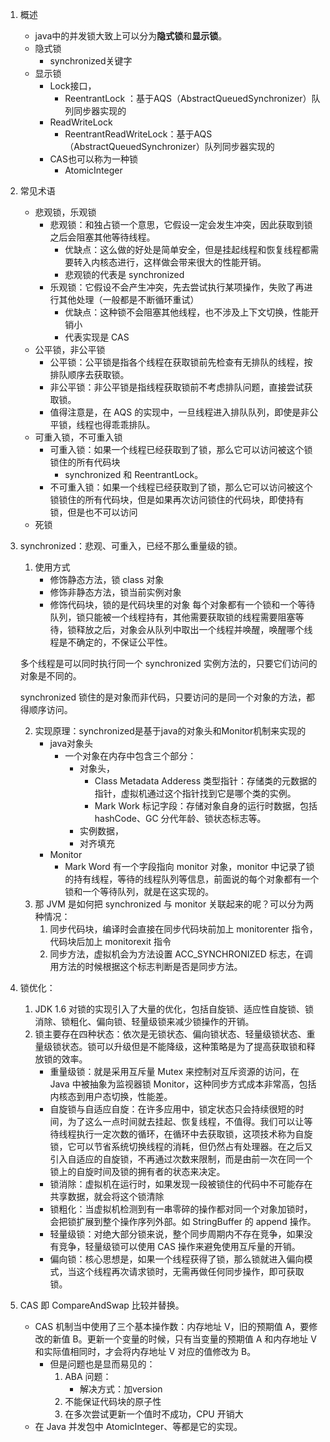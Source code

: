 1. 概述
    - java中的并发锁大致上可以分为**隐式锁**和**显示锁**。
    - 隐式锁
        - synchronized关键字
    - 显示锁
        - Lock接口，
            - ReentrantLock ：基于AQS（AbstractQueuedSynchronizer）队列同步器实现的
        - ReadWriteLock
            - ReentrantReadWriteLock：基于AQS（AbstractQueuedSynchronizer）队列同步器实现的
        - CAS也可以称为一种锁
            - AtomicInteger
2. 常见术语
    - 悲观锁，乐观锁
        - 悲观锁：和独占锁一个意思，它假设一定会发生冲突，因此获取到锁之后会阻塞其他等待线程。
            - 优缺点：这么做的好处是简单安全，但是挂起线程和恢复线程都需要转入内核态进行，这样做会带来很大的性能开销。
            - 悲观锁的代表是 synchronized
        - 乐观锁：它假设不会产生冲突，先去尝试执行某项操作，失败了再进行其他处理（一般都是不断循环重试）
            - 优缺点：这种锁不会阻塞其他线程，也不涉及上下文切换，性能开销小
            - 代表实现是 CAS
    - 公平锁，非公平锁
        - 公平锁：公平锁是指各个线程在获取锁前先检查有无排队的线程，按排队顺序去获取锁。
        - 非公平锁：非公平锁是指线程获取锁前不考虑排队问题，直接尝试获取锁。
        - 值得注意是，在 AQS 的实现中，一旦线程进入排队队列，即使是非公平锁，线程也得乖乖排队。
    - 可重入锁，不可重入锁
        - 可重入锁：如果一个线程已经获取到了锁，那么它可以访问被这个锁锁住的所有代码块
            - synchronized 和 ReentrantLock。
        - 不可重入锁：如果一个线程已经获取到了锁，那么它可以访问被这个锁锁住的所有代码块，但是如果再次访问锁住的代码块，即使持有锁，但是也不可以访问
    - 死锁

3. synchronized：悲观、可重入，已经不那么重量级的锁。
    1. 使用方式
        - 修饰静态方法，锁 class 对象
        - 修饰非静态方法，锁当前实例对象
        - 修饰代码块，锁的是代码块里的对象
    每个对象都有一个锁和一个等待队列，锁只能被一个线程持有，其他需要获取锁的线程需要阻塞等待，锁释放之后，对象会从队列中取出一个线程并唤醒，唤醒哪个线程是不确定的，不保证公平性。

    多个线程是可以同时执行同一个 synchronized 实例方法的，只要它们访问的对象是不同的。

    synchronized 锁住的是对象而非代码，只要访问的是同一个对象的方法，都得顺序访问。

    2. 实现原理：synchronized是基于java的对象头和Monitor机制来实现的
        - java对象头
            - 一个对象在内存中包含三个部分：
                - 对象头，
                    - Class Metadata Adderess 类型指针：存储类的元数据的指针，虚拟机通过这个指针找到它是哪个类的实例。
                    - Mark Work 标记字段：存储对象自身的运行时数据，包括 hashCode、GC 分代年龄、锁状态标志等。
                - 实例数据，
                - 对齐填充
        - Monitor
            - Mark Word 有一个字段指向 monitor 对象，monitor 中记录了锁的持有线程，等待的线程队列等信息，前面说的每个对象都有一个锁和一个等待队列，就是在这实现的。
    3. 那 JVM 是如何把 synchronized 与 monitor 关联起来的呢？可以分为两种情况：
        1. 同步代码块，编译时会直接在同步代码块前加上 monitorenter 指令，代码块后加上 monitorexit 指令
        2. 同步方法，虚拟机会为方法设置 ACC_SYNCHRONIZED 标志，在调用方法的时候根据这个标志判断是否是同步方法。
4. 锁优化：
    1. JDK 1.6 对锁的实现引入了大量的优化，包括自旋锁、适应性自旋锁、锁消除、锁粗化、偏向锁、轻量级锁来减少锁操作的开销。
    2. 锁主要存在四种状态：依次是无锁状态、偏向锁状态、轻量级锁状态、重量级锁状态。锁可以升级但是不能降级，这种策略是为了提高获取锁和释放锁的效率。
        - 重量级锁：就是采用互斥量 Mutex 来控制对互斥资源的访问，在 Java 中被抽象为监视器锁 Monitor，这种同步方式成本非常高，包括内核态到用户态切换，性能差。
        - 自旋锁与自适应自旋：在许多应用中，锁定状态只会持续很短的时间，为了这么一点时间就去挂起、恢复线程，不值得。我们可以让等待线程执行一定次数的循环，在循环中去获取锁，这项技术称为自旋锁，它可以节省系统切换线程的消耗，但仍然占有处理器。在之后又引入自适应的自旋锁，不再通过次数来限制，而是由前一次在同一个锁上的自旋时间及锁的拥有者的状态来决定。
        - 锁消除：虚拟机在运行时，如果发现一段被锁住的代码中不可能存在共享数据，就会将这个锁清除
        - 锁粗化：当虚拟机检测到有一串零碎的操作都对同一个对象加锁时，会把锁扩展到整个操作序列外部。如 StringBuffer 的 append 操作。
        - 轻量级锁：对绝大部分锁来说，整个同步周期内不存在竞争，如果没有竞争，轻量级锁可以使用 CAS 操作来避免使用互斥量的开销。
        - 偏向锁：核心思想是，如果一个线程获得了锁，那么锁就进入偏向模式，当这个线程再次请求锁时，无需再做任何同步操作，即可获取锁。
5. CAS 即 CompareAndSwap 比较并替换。
    - CAS 机制当中使用了三个基本操作数：内存地址 V，旧的预期值 A，要修改的新值 B。更新一个变量的时候，只有当变量的预期值 A 和内存地址 V 和实际值相同时，才会将内存地址 V 对应的值修改为 B。
        - 但是问题也是显而易见的：
            1. ABA 问题：
                - 解决方式：加version
            2. 不能保证代码块的原子性
            3. 在多次尝试更新一个值时不成功，CPU 开销大
    - 在 Java 并发包中 AtomicInteger、等都是它的实现。
        
